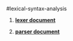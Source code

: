 #lexical-syntax-analysis

1. **[lexer document](https://github.com/chenzl25/lexical-syntax-analysis/blob/master/lexer/README.md)**

2. **[parser document](https://github.com/chenzl25/lexical-syntax-analysis/blob/master/parser/README.md)**